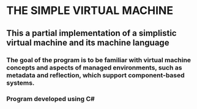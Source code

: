 # THE SIMPLE VIRTUAL MACHINE

##  This a  partial  implementation  of  a simplistic virtual machine and its machine language

### The goal of the program is to be familiar with virtual machine concepts and aspects of managed environments, such as metadata and reflection, which support component-based systems.  

### Program developed using C#